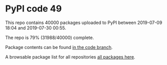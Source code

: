# PyPI code 49

This repo contains 40000 packages uploaded to PyPI between 
2019-07-09 18:04 and 2019-07-30 00:55.

The repo is 79% (31988/40000) complete.

Package contents can be found [in the code branch](https://github.com/pypi-data/pypi-mirror-49/tree/code/packages).

A browsable package list for all repositories [all packages here](https://pypi-data.github.io/website/repositories/pypi-mirror-49).


